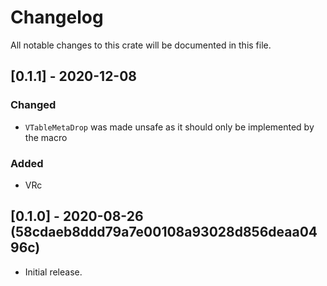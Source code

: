 # Changelog
All notable changes to this crate will be documented in this file.

## [0.1.1] - 2020-12-08

### Changed
 - `VTableMetaDrop` was made unsafe as it should only be implemented by the macro

### Added
 - VRc

## [0.1.0] - 2020-08-26 (58cdaeb8ddd79a7e00108a93028d856deaa0496c)
 - Initial release.


